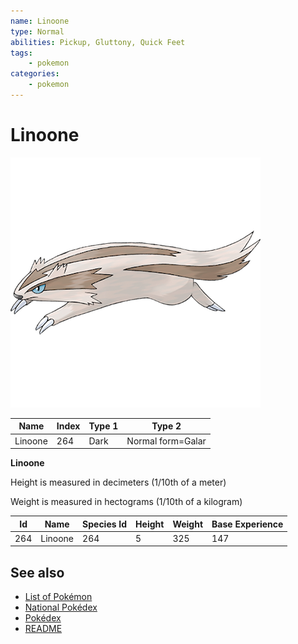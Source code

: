 ```yaml
---
name: Linoone
type: Normal
abilities: Pickup, Gluttony, Quick Feet
tags:
    - pokemon
categories:
    - pokemon
---
```


# Linoone


![Linoone](images/264.png)

| **Name** | **Index** | **Type 1** | **Type 2** |
|----|----|----|----|
| Linoone | 264 | Dark | Normal form=Galar  |

**Linoone** 


Height is measured in decimeters (1/10th of a meter)

Weight is measured in hectograms (1/10th of a kilogram)

| **Id** | **Name** | **Species Id** | **Height** | **Weight** | **Base Experience** |
|--------|----------|----------------|------------|------------|---------------------|
| 264 | Linoone | 264 | 5 | 325 | 147 |


## See also

- [List of Pokémon](../pokemon.md)
- [National Pokédex](../national_pokedex.md)
- [Pokédex](../pokedex.md)
- [README](../README.md)
